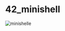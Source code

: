 # 42_minishell

![minishelle](https://github.com/Anoukmch/42_minishell/assets/57934938/88d98c72-72bf-40a2-82bc-19d986b6c245)
